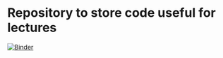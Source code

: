 # Repository to store code useful for lectures

[![Binder](http://mybinder.org/badge.svg)](http://mybinder.org/repo/arangb/lectures)
